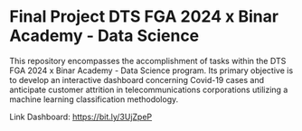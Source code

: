 # Final Project DTS FGA 2024 x Binar Academy - Data Science
This repository encompasses the accomplishment of tasks within the DTS FGA 2024 x Binar Academy - Data Science program. Its primary objective is to develop an interactive dashboard concerning Covid-19 cases and anticipate customer attrition in telecommunications corporations utilizing a machine learning classification methodology.

Link Dashboard: https://bit.ly/3UjZpeP
